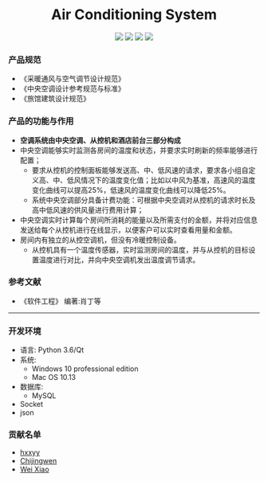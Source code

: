 

<h1 align="center">Air Conditioning System</h2>

<p align="center">
   <a><img src="https://img.shields.io/badge/language-python-orange.svg"></a>
   <a href="https://github.com/hxxyy/air-conditioning-system/blob/master/LICENSE"><img src="https://img.shields.io/badge/license-MIT-000000.svg"></a>
   <a><img src="https://img.shields.io/badge/platform-linux%7CWindows%7COSX-ff69b4.svg"></a>
   <a><img src="https://img.shields.io/badge/Command-passing-brightgreen.svg"></a>  
</p>



### 产品规范

* 《采暖通风与空气调节设计规范》
* 《中央空调设计参考规范与标准》
* 《旅馆建筑设计规范》

### 产品的功能与作用
* **空调系统由中央空调、从控机和酒店前台三部分构成**
* 中央空调能够实时监测各房间的温度和状态，并要求实时刷新的频率能够进行配置；
    * 要求从控机的控制面板能够发送高、中、低风速的请求，要求各小组自定义高、中、低风情况下的温度变化值；比如以中风为基准，高速风的温度变化曲线可以提高25%，低速风的温度变化曲线可以降低25%。
    * 系统中央空调部分具备计费功能：可根据中央空调对从控机的请求时长及高中低风速的供风量进行费用计算；
* 中央空调实时计算每个房间所消耗的能量以及所需支付的金额，并将对应信息发送给每个从控机进行在线显示，以便客户可以实时查看用量和金额。
* 房间内有独立的从控空调机，但没有冷暖控制设备。
    * 从控机具有一个温度传感器，实时监测房间的温度，并与从控机的目标设置温度进行对比，并向中央空调机发出温度调节请求。

### 参考文献

* 《软件工程》 编著:肖丁等

------

### 开发环境
* 语言: Python 3.6/Qt
* 系统:
    * Windows 10 professional edition
    * Mac OS 10.13
* 数据库:
    * MySQL
* Socket
* json
    
### 贡献名单
* [hxxyy](https://github.com/hxxyy)
* [Chijingwen](https://github.com/Chijingwen)
* [Wei Xiao](https://github.com/awybupt)
